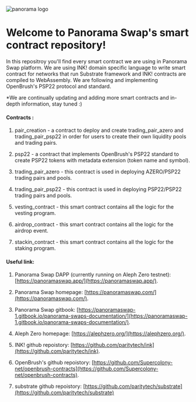 
![panorama logo](https://i.imagesup.co/images2/302ff85b1ff055738b8c63ae2ca0137f9c3a6929.png)


# Welcome to Panorama Swap's smart contract repository!

In this repositroy you'll find every smart contract we are using in Panorama Swap platform.
We are using INK! domain specific language to write smart contract for networks that run Substrate framework and INK! contracts are compiled to WebAssembly.
We are following and implementing OpenBrush's PSP22 protocol and standard.

*We are continually updating and adding more smart contracts and in-depth information, stay tuned :) 

#### Contracts :

1. pair_creation - a contract to deploy and create trading_pair_azero and trading_pair_psp22 in order for users to create their own liquidity pools and trading pairs. 

2. psp22 - a contract that implements OpenBrush's PSP22 standard to create PSP22 tokens with metadata extension (token name and symbol).

3. trading_pair_azero - this contract is used in deploying AZERO/PSP22 trading pairs and pools.

4. trading_pair_psp22 - this contract is used in deploying PSP22/PSP22 trading pairs and pools.

4. vesting_contract - this smart contract contains all the logic for the vesting program.

5. airdrop_contract - this smart contract contains all the logic for the airdrop event.

6. stackin_contract - this smart contract contains all the logic for the staking program.



#### Useful link:

1. Panorama Swap DAPP (currently running on Aleph Zero testnet): [https://panoramaswap.app/](https://panoramaswap.app/).

2. Panorama Swap homepage: [https://panoramaswap.com/](https://panoramaswap.com/).

3. Panorama Swap gitbook: [https://panoramaswap-1.gitbook.io/panorama-swaps-documentation/](https://panoramaswap-1.gitbook.io/panorama-swaps-documentation/).

3. Aleph Zero homepage: [https://alephzero.org/](https://alephzero.org/).

4. INK! github repoistory: [https://github.com/paritytech/ink](https://github.com/paritytech/ink).

5. OpenBrush's github repoistory: [https://github.com/Supercolony-net/openbrush-contracts](https://github.com/Supercolony-net/openbrush-contracts).

6. substrate github repoistory: [https://github.com/paritytech/substrate](https://github.com/paritytech/substrate)


